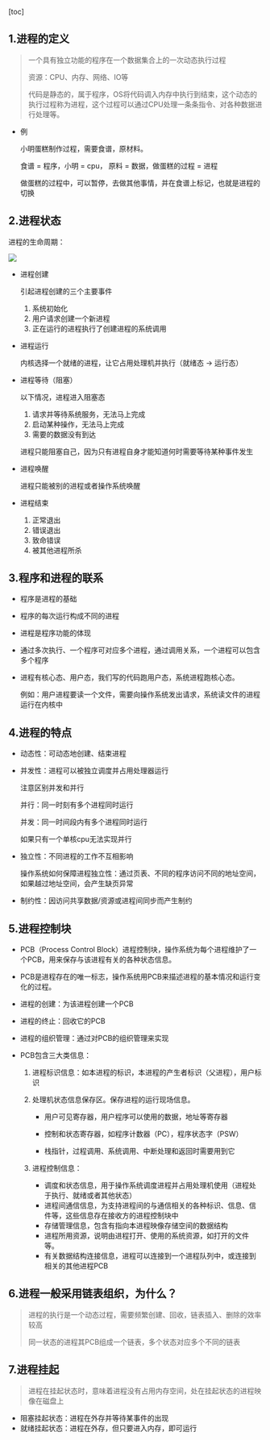 [toc]

## 1.进程的定义

> 一个具有独立功能的程序在一个数据集合上的一次动态执行过程
>
> 资源：CPU、内存、网络、IO等
>
> 代码是静态的，属于程序，OS将代码调入内存中执行到结束，这个动态的执行过程称为进程，这个过程可以通过CPU处理一条条指令、对各种数据进行处理等。

- 例

  小明蛋糕制作过程，需要食谱，原材料。

  食谱 = 程序，小明 = cpu， 原料 = 数据，做蛋糕的过程 = 进程

  做蛋糕的过程中，可以暂停，去做其他事情，并在食谱上标记，也就是进程的切换

## 2.进程状态

进程的生命周期：

![](https://s2.ax1x.com/2019/03/31/Aryfbt.png)

- 进程创建

  引起进程创建的三个主要事件

  1. 系统初始化
  2. 用户请求创建一个新进程
  3. 正在运行的进程执行了创建进程的系统调用

- 进程运行

  内核选择一个就绪的进程，让它占用处理机并执行（就绪态 -> 运行态）

- 进程等待（阻塞）

  以下情况，进程进入阻塞态

  1. 请求并等待系统服务，无法马上完成
  2. 启动某种操作，无法马上完成
  3. 需要的数据没有到达

  进程只能阻塞自己，因为只有进程自身才能知道何时需要等待某种事件发生

- 进程唤醒

  进程只能被别的进程或者操作系统唤醒

- 进程结束

  1. 正常退出
  2. 错误退出
  3. 致命错误
  4. 被其他进程所杀

## 3.程序和进程的联系

- 程序是进程的基础

- 程序的每次运行构成不同的进程

- 进程是程序功能的体现

- 通过多次执行、一个程序可对应多个进程，通过调用关系，一个进程可以包含多个程序

- 进程有核心态、用户态，我们写的代码跑用户态，系统进程跑核心态。

  例如：用户进程要读一个文件，需要向操作系统发出请求，系统读文件的进程运行在内核中

## 4.进程的特点

- 动态性：可动态地创建、结束进程

- 并发性：进程可以被独立调度并占用处理器运行

  注意区别并发和并行

  并行：同一时刻有多个进程同时运行

  并发：同一时间段内有多个进程同时运行

  如果只有一个单核cpu无法实现并行

- 独立性：不同进程的工作不互相影响

  操作系统如何保障进程独立性：通过页表、不同的程序访问不同的地址空间，如果越过地址空间，会产生缺页异常

- 制约性：因访问共享数据/资源或进程间同步而产生制约

## 5.进程控制块

- PCB（Process Control Block）进程控制块，操作系统为每个进程维护了一个PCB，用来保存与该进程有关的各种状态信息。

- PCB是进程存在的唯一标志，操作系统用PCB来描述进程的基本情况和运行变化的过程。

- 进程的创建：为该进程创建一个PCB

- 进程的终止：回收它的PCB

- 进程的组织管理：通过对PCB的组织管理来实现

- PCB包含三大类信息：

  1. 进程标识信息：如本进程的标识，本进程的产生者标识（父进程），用户标识

  2. 处理机状态信息保存区。保存进程的运行现场信息。

     - 用户可见寄存器，用户程序可以使用的数据，地址等寄存器

     - 控制和状态寄存器，如程序计数器（PC），程序状态字（PSW）
     - 栈指针，过程调用、系统调用、中断处理和返回时需要用到它

  3. 进程控制信息：

     - 调度和状态信息，用于操作系统调度进程并占用处理机使用（进程处于执行、就绪或者其他状态）
     - 进程间通信信息，为支持进程间的与通信相关的各种标识、信息、信件等，这些信息存在接收方的进程控制块中
     - 存储管理信息，包含有指向本进程映像存储空间的数据结构
     - 进程所用资源，说明由进程打开、使用的系统资源，如打开的文件等。
     - 有关数据结构连接信息，进程可以连接到一个进程队列中，或连接到相关的其他进程PCB

## 6.进程一般采用链表组织，为什么？

> 进程的执行是一个动态过程，需要频繁创建、回收，链表插入、删除的效率较高
>
> 同一状态的进程其PCB组成一个链表，多个状态对应多个不同的链表

## 7.进程挂起

> 进程在挂起状态时，意味着进程没有占用内存空间，处在挂起状态的进程映像在磁盘上

- 阻塞挂起状态：进程在外存并等待某事件的出现
- 就绪挂起状态：进程在外存，但只要进入内存，即可运行